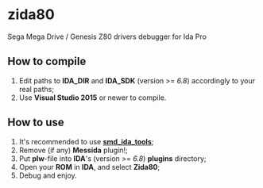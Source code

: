 # zida80
Sega Mega Drive / Genesis Z80 drivers debugger for Ida Pro

## How to compile
1. Edit paths to **IDA_DIR** and **IDA_SDK** (version >= *6.8*) accordingly to your real paths;
2. Use **Visual Studio 2015** or newer to compile.

## How to use
1. It's recommended to use **[smd_ida_tools](https://github.com/lab313ru/smd_ida_tools)**;
2. Remove (if any) **Messida** plugin!;
3. Put **plw**-file into **IDA**'s (version >= *6.8*) **plugins** directory;
4. Open your **ROM** in **IDA**, and select **Zida80**;
5. Debug and enjoy.
